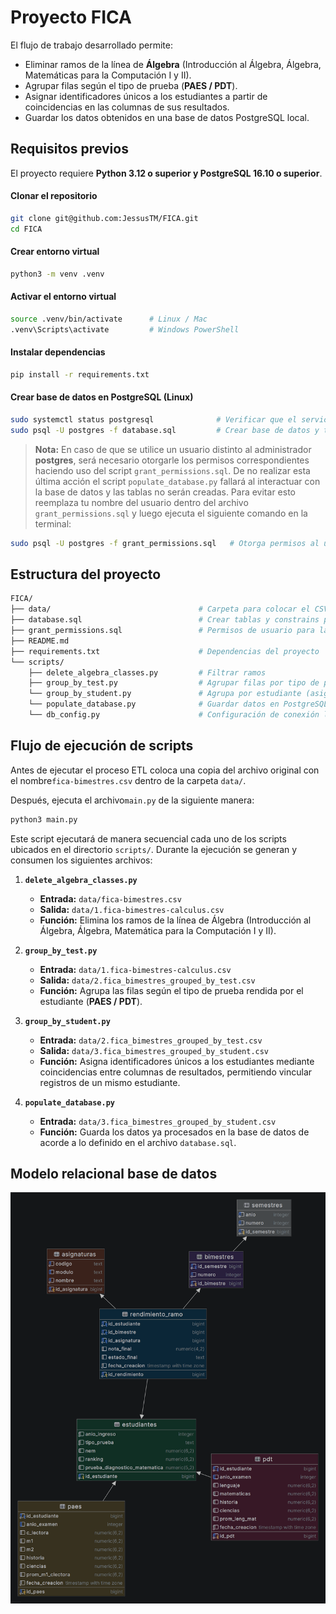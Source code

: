 # Proyecto FICA

El flujo de trabajo desarrollado permite:
- Eliminar ramos de la línea de **Álgebra** (Introducción al Álgebra, Álgebra, Matemáticas para la Computación I y II).
- Agrupar filas según el tipo de prueba (**PAES / PDT**).
- Asignar identificadores únicos a los estudiantes a partir de coincidencias en las columnas de sus resultados.
- Guardar los datos obtenidos en una base de datos PostgreSQL local.

## Requisitos previos

El proyecto requiere **Python 3.12 o superior y PostgreSQL 16.10 o superior**.  

#### Clonar el repositorio

```bash
git clone git@github.com:JessusTM/FICA.git
cd FICA
```

#### Crear entorno virtual

```bash
python3 -m venv .venv
```

#### Activar el entorno virtual

```bash
source .venv/bin/activate      # Linux / Mac
.venv\Scripts\activate         # Windows PowerShell
```

#### Instalar dependencias

```bash
pip install -r requirements.txt
```

#### Crear base de datos en PostgreSQL (Linux)

```bash
sudo systemctl status postgresql              # Verificar que el servicio esté activo
sudo psql -U postgres -f database.sql         # Crear base de datos y tablas
```

> **Nota:** En caso de que se utilice un usuario distinto al administrador **postgres**, será necesario otorgarle los permisos correspondientes haciendo uso del script `grant_permissions.sql`. De no realizar esta última acción el script `populate_database.py` fallará al interactuar con la base de datos y las tablas no serán creadas. Para evitar esto reemplaza tu nombre del usuario dentro del archivo `grant_permissions.sql` y luego ejecuta el siguiente comando en la terminal:

```bash 
sudo psql -U postgres -f grant_permissions.sql   # Otorga permisos al usuario
```

## Estructura del proyecto

```bash
FICA/
├── data/                                 # Carpeta para colocar el CSV original
├── database.sql                          # Crear tablas y constrains para la base de datos
├── grant_permissions.sql                 # Permisos de usuario para la base de datos 
├── README.md
├── requirements.txt                      # Dependencias del proyecto
└── scripts/
    ├── delete_algebra_classes.py         # Filtrar ramos
    ├── group_by_test.py                  # Agrupar filas por tipo de prueba (PAES / PDT)
    └── group_by_student.py               # Agrupa por estudiante (asigna IDs)
    └── populate_database.py              # Guardar datos en PostgreSQL
    └── db_config.py                      # Configuración de conexión la base de datos
```

## Flujo de ejecución de scripts

Antes de ejecutar el proceso ETL coloca una copia del archivo original con el nombre`fica-bimestres.csv` dentro de la carpeta `data/`.

Después, ejecuta el archivo`main.py` de la siguiente manera:
```bash
python3 main.py
```
Este script ejecutará de manera secuencial cada uno de los scripts ubicados en el directorio `scripts/`. Durante la ejecución se generan y consumen los siguientes archivos:

1. **`delete_algebra_classes.py`**
   - **Entrada:** `data/fica-bimestres.csv`
   - **Salida:** `data/1.fica-bimestres-calculus.csv`
   - **Función:** Elimina los ramos de la línea de Álgebra (Introducción al Álgebra, Álgebra, Matemática para la Computación I y II).

2. **`group_by_test.py`**
   - **Entrada:** `data/1.fica-bimestres-calculus.csv`
   - **Salida:** `data/2.fica_bimestres_grouped_by_test.csv`
   - **Función:** Agrupa las filas según el tipo de prueba rendida por el estudiante (**PAES / PDT**).

3. **`group_by_student.py`**
   - **Entrada:** `data/2.fica_bimestres_grouped_by_test.csv`
   - **Salida:** `data/3.fica_bimestres_grouped_by_student.csv`
   - **Función:** Asigna identificadores únicos a los estudiantes mediante coincidencias entre columnas de resultados, permitiendo vincular registros de un mismo estudiante.

4. **`populate_database.py`**
   - **Entrada:** `data/3.fica_bimestres_grouped_by_student.csv`
   - **Función:** Guarda los datos ya procesados en la base de datos de acorde a lo definido en el archivo `database.sql`.

## Modelo relacional base de datos
![alt text](https://github.com/JessusTM/FICA/blob/main/modelo_relacional.png?raw=true)
